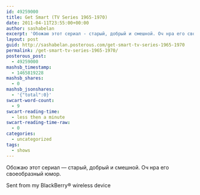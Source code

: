 ```yaml
---
id: 49259000
title: Get Smart (TV Series 1965-1970)
date: 2011-04-11T23:55:00+00:00
author: sashabelan
excerpt: 'Обожаю этот сериал - старый, добрый и смешной. Оч нра его своеобразный юмор. Sent from my BlackBerry  wireless device'
layout: post
guid: http://sashabelan.posterous.com/get-smart-tv-series-1965-1970
permalink: /get-smart-tv-series-1965-1970/
posterous_post:
  - 49259000
mashsb_timestamp:
  - 1465819228
mashsb_shares:
  - 0
mashsb_jsonshares:
  - '{"total":0}'
swcart-word-count:
  - 9
swcart-reading-time:
  - less then a minute
swcart-reading-time-raw:
  - 0
categories:
  - uncategorized
tags:
  - shows
---
```

Обожаю этот сериал &#8212; старый, добрый и смешной. Оч нра его своеобразный юмор.

Sent from my BlackBerry&reg; wireless device